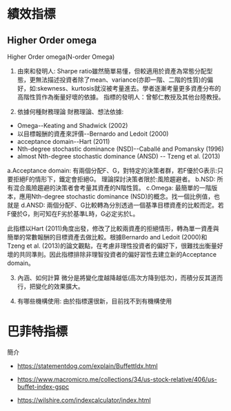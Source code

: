 # 績效指標

## Higher Order omega
Higher Order omega(N-order Omega)

1. 由來和發明人:
Sharpe ratio雖然簡單易懂，但較適用於資產為常態分配型態，更無法描述投資者除了mean、variance(亦即一階、二階的性質)的偏好，如:skewness、kurtosis就沒被考量進去。學者逐漸考量更多資產分布的高階性質作為衡量好壞的依據。
指標的發明人：曾郁仁教授及其他台陸教授。

2. 依據何種財務理論
財務理論、想法依據:
* Omega--Keating and Shadwick (2002)
* 以目標報酬的資產來評價--Bernardo and Ledoit (2000)
* acceptance domain--Hart (2011)
* Nth-degree stochastic dominance (NSD)--Caballé and Pomansky (1996)
* almost Nth-degree stochastic dominance (ANSD) -- Tzeng et al. (2013)

a.Acceptance domain:
有兩個分配F、G，對特定的決策者群，若F優於G表示:只要拒絕F的情形下，鐵定會拒絕G。
理論探討決策者限於:風險趨避者。
b.NSD:
所有混合風險趨避的決策者會考量其資產的N階性質。
c.Omega:
最簡單的一階版本，應用Nth-degree stochastic dominance (NSD)的概念。找一個比例值，也就是
d.ANSD:
兩個分配F、G比較轉為分別透過一個基準目標資產的比較而定。若F優於G，則可知在F劣於基準L時，G必定劣於L。

此指標以Hart (2011)角度出發，修改了比較兩資產的拒絕情形，轉為單一資產與簡單的常數報酬的目標資產去做比較。根據Bernardo and Ledoit (2000)和Tzeng et al. (2013)的論文觀點，在考慮非理性投資者的偏好下，很難找出衡量好壞的共同準則。因此指標排除非理智投資者的偏好習性去建立新的Acceptance domain。


3. 內涵、如何計算
微分是將變化度越降越低(高次方降到低次)，而積分反其道而行，把變化的效果擴大。

4. 有哪些機構使用:
由於指標還很新，目前找不到有機構使用


# 巴菲特指標

簡介
* https://statementdog.com/explain/BuffettIdx.html

* https://www.macromicro.me/collections/34/us-stock-relative/406/us-buffet-index-gspc
* https://wilshire.com/indexcalculator/index.html

